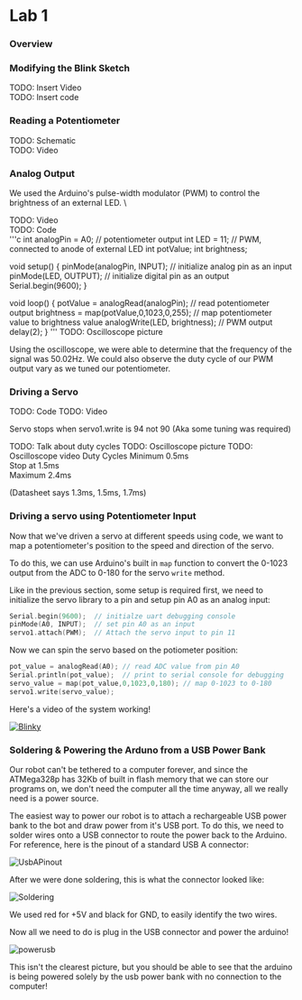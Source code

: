 # Lab 1

### Overview
 

### Modifying the Blink Sketch

TODO: Insert Video \
TODO: Insert code

### Reading a Potentiometer

TODO: Schematic \
TODO: Video

### Analog Output

We used the Arduino's pulse-width modulator (PWM) to control the brightness of an external LED. \

TODO: Video \
TODO: Code \
'''c
int analogPin = A0; // potentiometer output
int LED = 11; // PWM, connected to anode of external LED
int potValue;
int brightness;

void setup() {
  pinMode(analogPin, INPUT); // initialize analog pin as an input
  pinMode(LED, OUTPUT); // initialize digital pin as an output
  Serial.begin(9600);
}

void loop() {
  potValue = analogRead(analogPin); // read potentiometer output
  brightness = map(potValue,0,1023,0,255); // map potentiometer value to brightness value
  analogWrite(LED, brightness);   // PWM output
  delay(2);
}
'''
TODO: Oscilloscope picture

Using the oscilloscope, we were able to determine that the frequency of the signal was 50.02Hz. We could also observe the duty cycle of our PWM output vary as we tuned our potentiometer.

### Driving a Servo

TODO: Code
TODO: Video

Servo stops when servo1.write is 94 not 90
(Aka some tuning was required)

TODO: Talk about duty cycles
TODO: Oscilloscope picture
TODO: Oscilloscope video
Duty Cycles
Minimum 0.5ms \
Stop at 1.5ms \
Maximum 2.4ms 

(Datasheet says 1.3ms, 1.5ms, 1.7ms)

### Driving a servo using Potentiometer Input

Now that we've driven a servo at different speeds using code, we want to map a potentiometer's position to the speed and direction of the servo.

To do this, we can use Arduino's built in `map` function to convert the 0-1023 output from the ADC to 0-180 for the servo `write` method. 

Like in the previous section, some setup is required first, we need to initialize the servo library to a pin and setup pin A0 as an analog input:

```cpp
Serial.begin(9600);  // initialze uart debugging console
pinMode(A0, INPUT);  // set pin A0 as an input
servo1.attach(PWM);  // Attach the servo input to pin 11
```

Now we can spin the servo based on the potiometer position:

```cpp
pot_value = analogRead(A0); // read ADC value from pin A0
Serial.println(pot_value);  // print to serial console for debugging
servo_value = map(pot_value,0,1023,0,180); // map 0-1023 to 0-180
servo1.write(servo_value);
```

Here's a video of the system working!

[![Blinky](https://lh5.googleusercontent.com/C_pe3T5O9C1DY4FqcPiNIWOkkI5p_Xs66UtymkKIpmnhcqhQx4MquhRJjDSSDNmhPrrK9mFRxGCz-w=w1920-h1080-n-k-rw)](https://drive.google.com/open?id=0BwyuAcc6KNDnLXFGeFpsc0x4enc)

### Soldering & Powering the Arduno from a USB Power Bank

Our robot can't be tethered to a computer forever, and since the ATMega328p has 32Kb of built in flash memory that we can store our programs on, we don't need the computer all the time anyway, all we really need is a power source.

The easiest way to power our robot is to attach a rechargeable USB power bank to the bot and draw power from it's USB port. To do this, we need to solder wires onto a USB connector to route the power back to the Arduino. For reference, here is the pinout of a standard USB A connector:

![UsbAPinout](https://i.stack.imgur.com/5IOnM.jpg)

After we were done soldering, this is what the connector looked like:

![Soldering](https://lh4.googleusercontent.com/sGGWRm2oLoq9DZ4ZxJu5t549kWO7cEsXd8bHokipveiLnmlrj-oygsiIK8rDA4tyza0lGA_oxxlfrA=w1533-h782-rw)

We used red for +5V and black for GND, to easily identify the two wires.

Now all we need to do is plug in the USB connector and power the arduino!

![powerusb](https://lh4.googleusercontent.com/QmfInmeFZL_uhT-dKPj5BqXLHMwY2wS8u8bP9hLG0pvUBL0yWc7M39auhiiIH1pIzNpfHjoawMAHUg=w1533-h782-rw)

This isn't the clearest picture, but you should be able to see that the arduino is being powered solely by the usb power bank with no connection to the computer!